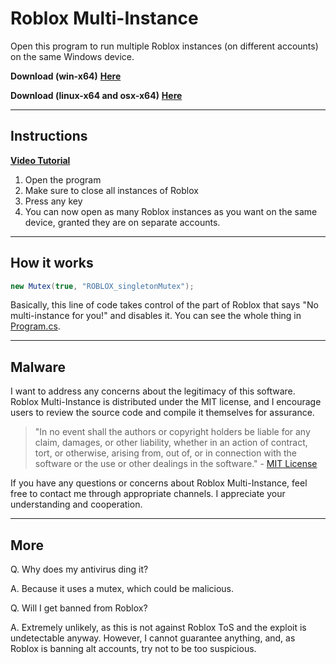 # Roblox Multi-Instance
Open this program to run multiple Roblox instances (on different accounts) on the same Windows device.


**Download (win-x64)** [**Here**](https://github.com/MiningTcup/Roblox-Multi-Instance/releases/tag/v1.1)

**Download (linux-x64 and osx-x64)** [**Here**](https://github.com/MiningTcup/Roblox-Multi-Instance/releases/tag/v1.1)

***

## Instructions
[**Video Tutorial**](https://youtu.be/052rSExTrZY)
1. Open the program
2. Make sure to close all instances of Roblox
3. Press any key
4. You can now open as many Roblox instances as you want on the same device, granted they are on separate accounts.

***

## How it works
```c#
new Mutex(true, "ROBLOX_singletonMutex");
```
Basically, this line of code takes control of the part of Roblox that says "No multi-instance for you!" and disables it.
You can see the whole thing in [Program.cs](https://github.com/MiningTcup/Roblox-Multi-Instance/blob/main/Program.cs).

***
## Malware
I want to address any concerns about the legitimacy of this software. Roblox Multi-Instance is distributed under the MIT license, and I encourage users to review the source code and compile it themselves for assurance.

> "In no event shall the authors or copyright holders be liable for any claim, damages, or other liability, whether in an action of contract, tort, or otherwise, arising from, out of, or in connection with the software or the use or other dealings in the software." - [MIT License](https://opensource.org/licenses/MIT)

If you have any questions or concerns about Roblox Multi-Instance, feel free to contact me through appropriate channels. I appreciate your understanding and cooperation.
***
## More
Q. Why does my antivirus ding it?


A. Because it uses a mutex, which could be malicious.


Q. Will I get banned from Roblox?


A. Extremely unlikely, as this is not against Roblox ToS and the exploit is undetectable anyway. However, I cannot guarantee anything, and, as Roblox is banning alt accounts, try not to be too suspicious.
